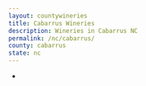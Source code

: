```yaml
---
layout: countywineries
title: Cabarrus Wineries
description: Wineries in Cabarrus NC
permalink: /nc/cabarrus/
county: cabarrus
state: nc
---
```

-
